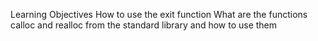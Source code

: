 Learning Objectives
How to use the exit function
What are the functions calloc and realloc from the standard library and how to use them

